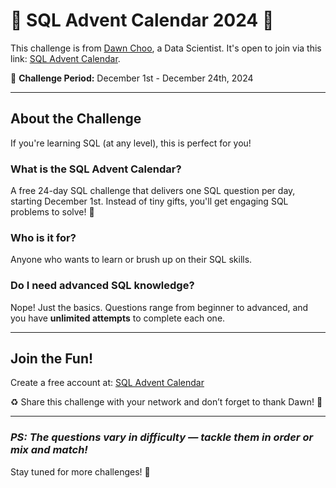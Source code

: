 # 🎄 SQL Advent Calendar 2024 🎄

This challenge is from [Dawn Choo](https://www.linkedin.com/in/data-dawn/), a Data Scientist. It's open to join via this link: [SQL Advent Calendar](https://www.sqlcalendar.com/app/advent-calendar).  

📅 **Challenge Period:** December 1st - December 24th, 2024  

---

## About the Challenge  
If you're learning SQL (at any level), this is perfect for you!  

### What is the SQL Advent Calendar?  
A free 24-day SQL challenge that delivers one SQL question per day, starting December 1st. Instead of tiny gifts, you'll get engaging SQL problems to solve! 🎁  

### Who is it for?  
Anyone who wants to learn or brush up on their SQL skills.  

### Do I need advanced SQL knowledge?  
Nope! Just the basics. Questions range from beginner to advanced, and you have **unlimited attempts** to complete each one.  

---

## Join the Fun!  
Create a free account at: [SQL Advent Calendar](https://www.sqlcalendar.com)  

♻️ Share this challenge with your network and don’t forget to thank Dawn! 🙏  

---

### *PS:  The questions vary in difficulty — tackle them in order or mix and match!*

Stay tuned for more challenges! 🎉  
